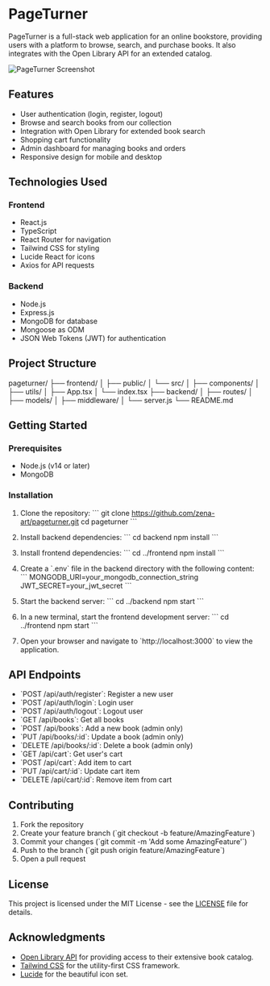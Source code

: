 # PageTurner

PageTurner is a full-stack web application for an online bookstore, providing users with a platform to browse, search, and purchase books. It also integrates with the Open Library API for an extended catalog.

![PageTurner Screenshot]()

## Features

- User authentication (login, register, logout)
- Browse and search books from our collection
- Integration with Open Library for extended book search
- Shopping cart functionality
- Admin dashboard for managing books and orders
- Responsive design for mobile and desktop

## Technologies Used

### Frontend
- React.js
- TypeScript
- React Router for navigation
- Tailwind CSS for styling
- Lucide React for icons
- Axios for API requests

### Backend
- Node.js
- Express.js
- MongoDB for database
- Mongoose as ODM
- JSON Web Tokens (JWT) for authentication

## Project Structure
pageturner/
├── frontend/
│   ├── public/
│   └── src/
│       ├── components/
│       ├── utils/
│       ├── App.tsx
│       └── index.tsx
├── backend/
│   ├── routes/
│   ├── models/
│   ├── middleware/
│   └── server.js
└── README.md


## Getting Started

### Prerequisites
- Node.js (v14 or later)
- MongoDB

### Installation

1. Clone the repository:
   \`\`\`
   git clone https://github.com/zena-art/pageturner.git
   cd pageturner
   \`\`\`

2. Install backend dependencies:
   \`\`\`
   cd backend
   npm install
   \`\`\`

3. Install frontend dependencies:
   \`\`\`
   cd ../frontend
   npm install
   \`\`\`

4. Create a \`.env\` file in the backend directory with the following content:
   \`\`\`
   MONGODB_URI=your_mongodb_connection_string
   JWT_SECRET=your_jwt_secret
   \`\`\`

5. Start the backend server:
   \`\`\`
   cd ../backend
   npm start
   \`\`\`

6. In a new terminal, start the frontend development server:
   \`\`\`
   cd ../frontend
   npm start
   \`\`\`

7. Open your browser and navigate to \`http://localhost:3000\` to view the application.

## API Endpoints

- \`POST /api/auth/register\`: Register a new user
- \`POST /api/auth/login\`: Login user
- \`POST /api/auth/logout\`: Logout user
- \`GET /api/books\`: Get all books
- \`POST /api/books\`: Add a new book (admin only)
- \`PUT /api/books/:id\`: Update a book (admin only)
- \`DELETE /api/books/:id\`: Delete a book (admin only)
- \`GET /api/cart\`: Get user's cart
- \`POST /api/cart\`: Add item to cart
- \`PUT /api/cart/:id\`: Update cart item
- \`DELETE /api/cart/:id\`: Remove item from cart

## Contributing

1. Fork the repository
2. Create your feature branch (\`git checkout -b feature/AmazingFeature\`)
3. Commit your changes (\`git commit -m 'Add some AmazingFeature'\`)
4. Push to the branch (\`git push origin feature/AmazingFeature\`)
5. Open a pull request

## License

This project is licensed under the MIT License - see the [LICENSE](LICENSE) file for details.

## Acknowledgments

- [Open Library API](https://openlibrary.org/developers/api) for providing access to their extensive book catalog.
- [Tailwind CSS](https://tailwindcss.com/) for the utility-first CSS framework.
- [Lucide](https://lucide.dev/) for the beautiful icon set.
